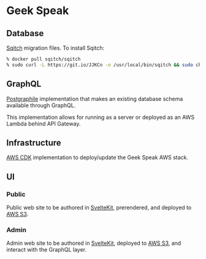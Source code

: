 # Geek Speak

## Database

[Sqitch](https://sqitch.org/docs/manual/sqitchtutorial/) migration files. To install Sqitch:

```sh
% docker pull sqitch/sqitch
% sudo curl -L https://git.io/JJKCn -o /usr/local/bin/sqitch && sudo chmod +x /usr/local/bin/sqitch
```

## GraphQL

[Postgraphile](https://www.graphile.org/postgraphile/) implementation that makes an existing database schema available through GraphQL.

This implementation allows for running as a server or deployed as an AWS Lambda behind API Gateway.

## Infrastructure

[AWS CDK](https://docs.aws.amazon.com/cdk/latest/guide/getting_started.html) implementation to deploy/update the Geek Speak AWS stack.

## UI

### Public

Public web site to be authored in [SvelteKit](https://kit.svelte.dev/docs), prerendered, and deployed to [AWS S3](https://aws.amazon.com/s3/).

### Admin

Admin web site to be authored in [SvelteKit](https://kit.svelte.dev/docs), deployed to [AWS S3](https://aws.amazon.com/s3/), and interact with the GraphQL layer.
